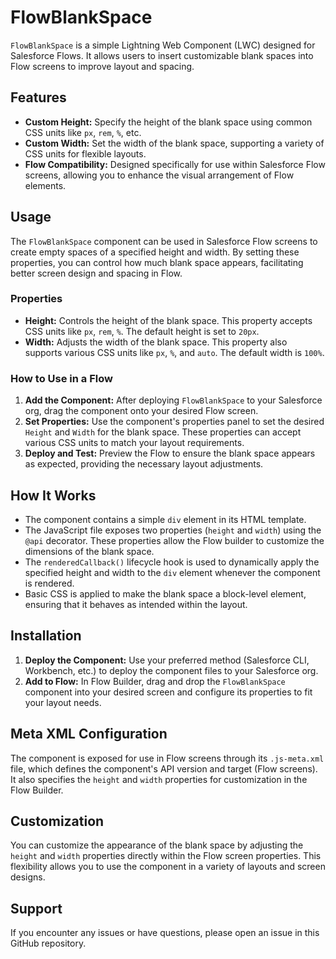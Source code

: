 # FlowBlankSpace

`FlowBlankSpace` is a simple Lightning Web Component (LWC) designed for Salesforce Flows. It allows users to insert customizable blank spaces into Flow screens to improve layout and spacing.

## Features

- **Custom Height:** Specify the height of the blank space using common CSS units like `px`, `rem`, `%`, etc.
- **Custom Width:** Set the width of the blank space, supporting a variety of CSS units for flexible layouts.
- **Flow Compatibility:** Designed specifically for use within Salesforce Flow screens, allowing you to enhance the visual arrangement of Flow elements.

## Usage

The `FlowBlankSpace` component can be used in Salesforce Flow screens to create empty spaces of a specified height and width. By setting these properties, you can control how much blank space appears, facilitating better screen design and spacing in Flow.

### Properties

- **Height:** Controls the height of the blank space. This property accepts CSS units like `px`, `rem`, `%`. The default height is set to `20px`.
- **Width:** Adjusts the width of the blank space. This property also supports various CSS units like `px`, `%`, and `auto`. The default width is `100%`.

### How to Use in a Flow

1. **Add the Component:** After deploying `FlowBlankSpace` to your Salesforce org, drag the component onto your desired Flow screen.
2. **Set Properties:** Use the component's properties panel to set the desired `Height` and `Width` for the blank space. These properties can accept various CSS units to match your layout requirements.
3. **Deploy and Test:** Preview the Flow to ensure the blank space appears as expected, providing the necessary layout adjustments.

## How It Works

- The component contains a simple `div` element in its HTML template. 
- The JavaScript file exposes two properties (`height` and `width`) using the `@api` decorator. These properties allow the Flow builder to customize the dimensions of the blank space.
- The `renderedCallback()` lifecycle hook is used to dynamically apply the specified height and width to the `div` element whenever the component is rendered.
- Basic CSS is applied to make the blank space a block-level element, ensuring that it behaves as intended within the layout.

## Installation

1. **Deploy the Component:** Use your preferred method (Salesforce CLI, Workbench, etc.) to deploy the component files to your Salesforce org.
2. **Add to Flow:** In Flow Builder, drag and drop the `FlowBlankSpace` component into your desired screen and configure its properties to fit your layout needs.

## Meta XML Configuration

The component is exposed for use in Flow screens through its `.js-meta.xml` file, which defines the component's API version and target (Flow screens). It also specifies the `height` and `width` properties for customization in the Flow Builder.

## Customization

You can customize the appearance of the blank space by adjusting the `height` and `width` properties directly within the Flow screen properties. This flexibility allows you to use the component in a variety of layouts and screen designs.

## Support

If you encounter any issues or have questions, please open an issue in this GitHub repository.
